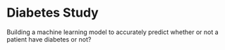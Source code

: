 # Diabetes Study
Building a machine learning model to accurately predict whether or not a patient have diabetes or not?
